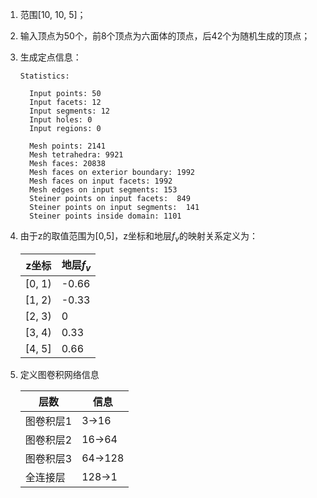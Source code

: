1. 范围[10, 10, 5]；

2. 输入顶点为50个，前8个顶点为六面体的顶点，后42个为随机生成的顶点；

3. 生成定点信息：

   ```
   Statistics:
   
     Input points: 50
     Input facets: 12
     Input segments: 12
     Input holes: 0
     Input regions: 0
   
     Mesh points: 2141
     Mesh tetrahedra: 9921
     Mesh faces: 20838
     Mesh faces on exterior boundary: 1992
     Mesh faces on input facets: 1992
     Mesh edges on input segments: 153
     Steiner points on input facets:  849
     Steiner points on input segments:  141
     Steiner points inside domain: 1101
   ```
   
4. 由于z的取值范围为[0,5]，z坐标和地层$f_v$的映射关系定义为：

   | z坐标  | 地层$f_v$ |
   | ------ | --------- |
   | [0, 1) | -0.66     |
   | [1, 2) | -0.33     |
   | [2, 3) | 0         |
   | [3, 4) | 0.33      |
   | [4, 5] | 0.66      |

5. 定义图卷积网络信息

   | 层数      | 信息    |
   | --------- | ------- |
   | 图卷积层1 | 3->16   |
   | 图卷积层2 | 16->64  |
   | 图卷积层3 | 64->128 |
   | 全连接层  | 128->1  |

   